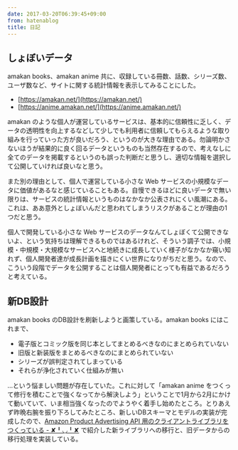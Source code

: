 ```yaml
---
date: 2017-03-20T06:39:45+09:00
from: hatenablog
title: 日記
---
```

## しょぼいデータ

amakan books、amakan anime 共に、収録している冊数、話数、シリーズ数、ユーザ数など、サイトに関する統計情報を表示してみることにした。

- [https://amakan.net/](https://amakan.net/)
- [https://anime.amakan.net/](https://anime.amakan.net/)

amakan のような個人が運営しているサービスは、基本的に信頼性に乏しく、データの透明性を向上するなどして少しでも利用者に信頼してもらえるような取り組みを行っていった方が良いだろう、というのが大きな理由である。勿論明かさないほうが結果的に良く回るデータというものも当然存在するので、考えなしに全てのデータを掲載するというのも誤った判断だと思うし、適切な情報を選択して公開していければ良いなと思う。

また別の理由として、個人で運営している小さな Web サービスの小規模なデータに価値があるなと感じていることもある。自慢できるほどに良いデータで無い限りは、サービスの統計情報というものはなかなか公表されにくい風潮にある。これは、ああ意外としょぼいんだと思われてしまうリスクがあることが理由の1つだと思う。

個人で開発している小さな Web サービスのデータなんてしょぼくて公開できないよ、という気持ちは理解できるものではあるけれど、そういう調子では、小規模・中規模・大規模なサービスへと地続きに成長していく様子がなかなか窺い知れず、個人開発者達が成長計画を描きにくい世界になりがちだと思う。なので、こういう段階でデータを公開することは個人開発者にとっても有益であるだろうと考えている。

## 新DB設計

amakan books のDB設計を刷新しようと画策している。amakan books にはこれまで、

- 電子版とコミック版を同じ本としてまとめるべきなのにまとめられていない
- 旧版と新装版をまとめるべきなのにまとめられていない
- シリーズが誤判定されてしまっている
- それらが浄化されていく仕組みが無い

…という悩ましい問題が存在していた。これに対して「amakan anime をつくって修行を積むことで強くなってから解決しよう」ということで1月から2月にかけて動いていて、いま相当強くなったのでようやく着手し始めたところ。とりあえず昨晩右腕を振り下ろしてみたところ、新しいDBスキーマとモデルの実装が完成したので、[Amazon Product Advertising API 用のクライアントライブラリをつくっている - ✘╹◡╹✘](http://r7kamura.hatenablog.com/entry/2017/02/16/032044) で紹介した新ライブラリへの移行と、旧データからの移行処理を実装している。

